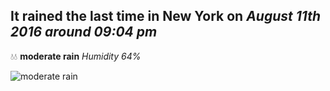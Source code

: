 ## It rained the last time in New York on *August 11th 2016 around 09:04 pm*
💧💧  **moderate rain** *Humidity 64%*

![moderate rain](http://openweathermap.org/img/w/10n.png)
